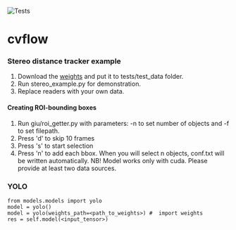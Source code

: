 ![Tests](https://github.com/MLFreelib/cvflow/workflows/Tests/badge.svg)
# cvflow

### Stereo distance tracker example

1. Download the [weights](https://drive.google.com/file/d/1FM7rTKbpYWQ1-QUzQoMPWSRDEn_LBx6l/view?usp=sharing) and put it to tests/test_data folder.
2. Run stereo_example.py for demonstration.
3. Replace readers with your own data.

#### Creating ROI-bounding boxes
1. Run giu/roi_getter.py with parameters: -n to set number of objects and -f to set filepath.
2. Press 'd' to skip 10 frames
3. Press 's' to start selection
4. Press 'n' to add each bbox. When you will select n objects, conf.txt  will be written automatically.
NB! Model works only with cuda. Please provide at least two data sources. 

### YOLO

```
from models.models import yolo
model = yolo()
model = yolo(weights_path=<path_to_weights>) #  import weights
res = self.model(<input_tensor>)
```
